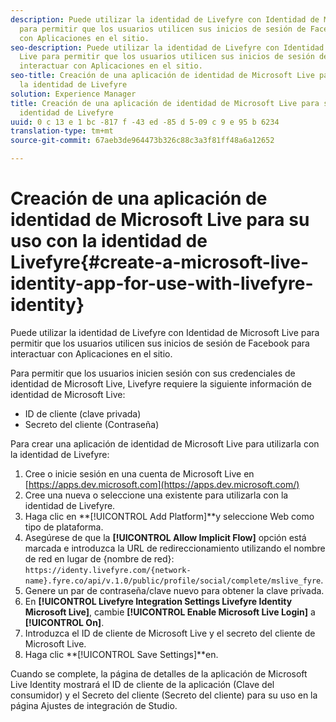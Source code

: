 ```yaml
---
description: Puede utilizar la identidad de Livefyre con Identidad de Microsoft Live
  para permitir que los usuarios utilicen sus inicios de sesión de Facebook para interactuar
  con Aplicaciones en el sitio.
seo-description: Puede utilizar la identidad de Livefyre con Identidad de Microsoft
  Live para permitir que los usuarios utilicen sus inicios de sesión de Facebook para
  interactuar con Aplicaciones en el sitio.
seo-title: Creación de una aplicación de identidad de Microsoft Live para su uso con
  la identidad de Livefyre
solution: Experience Manager
title: Creación de una aplicación de identidad de Microsoft Live para su uso con la
  identidad de Livefyre
uuid: 0 c 13 e 1 bc -817 f -43 ed -85 d 5-09 c 9 e 95 b 6234
translation-type: tm+mt
source-git-commit: 67aeb3de964473b326c88c3a3f81ff48a6a12652

---
```



# Creación de una aplicación de identidad de Microsoft Live para su uso con la identidad de Livefyre{#create-a-microsoft-live-identity-app-for-use-with-livefyre-identity}

Puede utilizar la identidad de Livefyre con Identidad de Microsoft Live para permitir que los usuarios utilicen sus inicios de sesión de Facebook para interactuar con Aplicaciones en el sitio.

Para permitir que los usuarios inicien sesión con sus credenciales de identidad de Microsoft Live, Livefyre requiere la siguiente información de identidad de Microsoft Live:

* ID de cliente (clave privada)
* Secreto del cliente (Contraseña)

Para crear una aplicación de identidad de Microsoft Live para utilizarla con la identidad de Livefyre:

1. Cree o inicie sesión en una cuenta de Microsoft Live en [https://apps.dev.microsoft.com](https://apps.dev.microsoft.com/)
1. Cree una nueva o seleccione una existente para utilizarla con la identidad de Livefyre.
1. Haga clic en **[!UICONTROL Add Platform]**y seleccione Web como tipo de plataforma.
1. Asegúrese de que la **[!UICONTROL Allow Implicit Flow]** opción está marcada e introduzca la URL de redireccionamiento utilizando el nombre de red en lugar de {nombre de red}: `https://identy.livefyre.com/{network-name}.fyre.co/api/v.1.0/public/profile/social/complete/mslive_fyre`.
1. Genere un par de contraseña/clave nuevo para obtener la clave privada.
1. En **[!UICONTROL Livefyre Integration Settings Livefyre Identity Microsoft Live]**, cambie **[!UICONTROL Enable Microsoft Live Login]** a **[!UICONTROL On]**.
1. Introduzca el ID de cliente de Microsoft Live y el secreto del cliente de Microsoft Live.
1. Haga clic **[!UICONTROL Save Settings]**en.

Cuando se complete, la página de detalles de la aplicación de Microsoft Live Identity mostrará el ID de cliente de la aplicación (Clave del consumidor) y el Secreto del cliente (Secreto del cliente) para su uso en la página Ajustes de integración de Studio.
